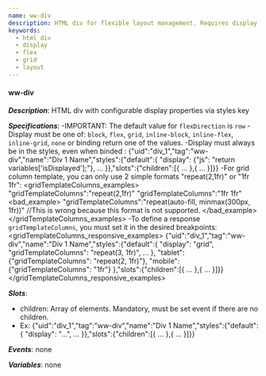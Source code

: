 ```yaml
---
name: ww-div
description: HTML div for flexible layout management. Requires display property in styles.
keywords:
  - html div
  - display
  - flex
  - grid
  - layout
---
```


#### ww-div

***Description***: HTML div with configurable display properties via styles key

***Specifications***:
-IMPORTANT: The default value for `flexDirection` is `row`
-Display must be one of: `block`, `flex`, `grid`, `inline-block`, `inline-flex`, `inline-grid`, `none` or binding return one of the values.
-Display must always be in the styles, even when binded : {"uid":"div_1","tag":"ww-div","name":"Div 1 Name","styles":{"default":{ "display": {"js": "return variables['isDisplayed'];"}, ... }},"slots":{"children":[{ ... },{ ... }]}}
-For grid column template, you can only use 2 simple formats "repeat(2,1fr)" or "1fr 1fr":
<gridTemplateColumns_examples>
    <example>
        "gridTemplateColumns":"repeat(2,1fr)"
    </example>
    <example>
        "gridTemplateColumns":"1fr 1fr"
    </example>
    <bad_example>
        "gridTemplateColumns":"repeat(auto-fill, minmax(300px, 1fr))"
        //This is wrong because this format is not supported.
    </bad_example>
</gridTemplateColumns_examples>
-To define a response `gridTemplateColumns`, you must set it in the desired breakpoints:
<gridTemplateColumns_responsive_examples>
    {"uid":"div_1","tag":"ww-div","name":"Div 1 Name","styles":{"default":{ "display": "grid", "gridTemplateColumns": "repeat(3, 1fr)", ... }, "tablet": {"gridTemplateColumns": "repeat(2, 1fr)"}, "mobile": {"gridTemplateColumns": "1fr"} },"slots":{"children":[{ ... },{ ... }]}}
</gridTemplateColumns_responsive_examples>

***Slots***:
  - children: Array of elements. Mandatory, must be set event if there are no children.
  - Ex: {"uid":"div_1","tag":"ww-div","name":"Div 1 Name","styles":{"default":{ "display": "...", ... }},"slots":{"children":[{ ... },{ ... }]}}

***Events***: none

***Variables***: none
